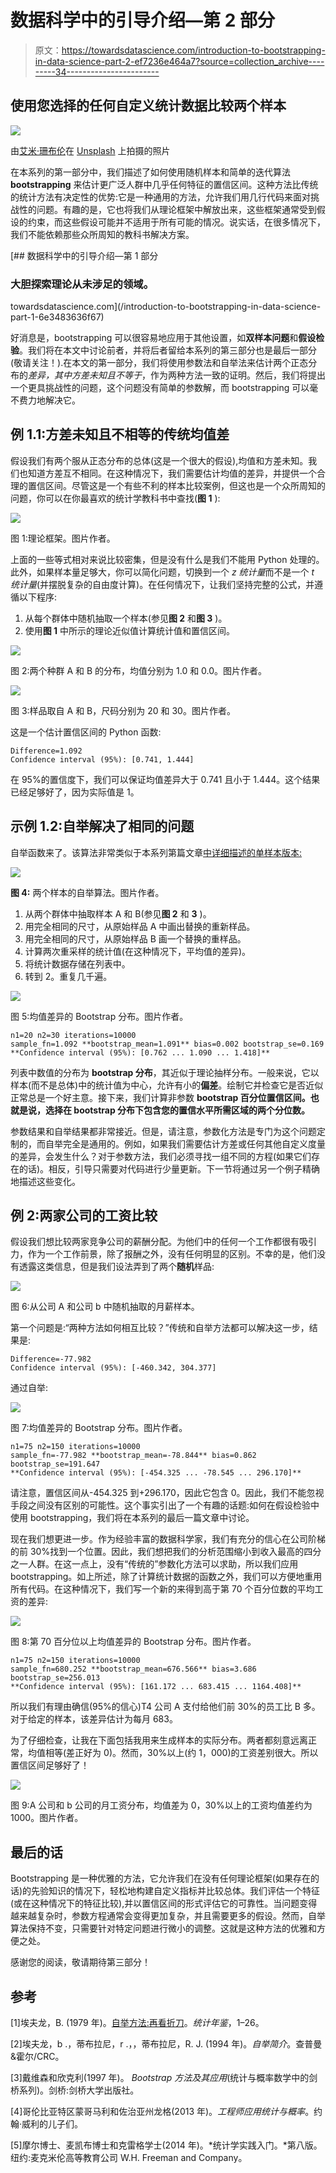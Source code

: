 # 数据科学中的引导介绍—第 2 部分

> 原文：<https://towardsdatascience.com/introduction-to-bootstrapping-in-data-science-part-2-ef7236e464a7?source=collection_archive---------34----------------------->

## **使用您选择的任何自定义统计数据比较两个样本**

![](img/95b182c0272e63555b8f563ea6422e9b.png)

由[艾米·珊布伦](https://unsplash.com/@amyshamblen?utm_source=unsplash&utm_medium=referral&utm_content=creditCopyText)在 [Unsplash](https://unsplash.com/collections/34290889/many-of-the-same-thing?utm_source=unsplash&utm_medium=referral&utm_content=creditCopyText) 上拍摄的照片

在本系列的第一部分中，我们描述了如何使用随机样本和简单的迭代算法 **bootstrapping** 来估计更广泛人群中几乎任何特征的置信区间。这种方法比传统的统计方法有决定性的优势:它是一种通用的方法，允许我们用几行代码来面对挑战性的问题。有趣的是，它也将我们从理论框架中解放出来，这些框架通常受到假设的约束，而这些假设可能并不适用于所有可能的情况。说实话，在很多情况下，我们不能依赖那些众所周知的教科书解决方案。

[](/introduction-to-bootstrapping-in-data-science-part-1-6e3483636f67) [## 数据科学中的引导介绍—第 1 部分

### 大胆探索理论从未涉足的领域。

towardsdatascience.com](/introduction-to-bootstrapping-in-data-science-part-1-6e3483636f67) 

好消息是，bootstrapping 可以很容易地应用于其他设置，如**双样本问题**和**假设检验**。我们将在本文中讨论前者，并将后者留给本系列的第三部分也是最后一部分(敬请关注！).在本文的第一部分，我们将使用参数法和自举法来估计两个正态分布的*差异，其中方差未知且不等于*，作为两种方法一致的证明。然后，我们将提出一个更具挑战性的问题，这个问题没有简单的参数解，而 bootstrapping 可以毫不费力地解决它。

## **例 1.1:方差未知且不相等的传统均值差**

假设我们有两个服从正态分布的总体(这是一个很大的假设),均值和方差未知。我们也知道方差互不相同。在这种情况下，我们需要估计均值的差异，并提供一个合理的置信区间。尽管这是一个有些不利的样本比较案例，但这也是一个众所周知的问题，你可以在你最喜欢的统计学教科书中查找(**图 1** ):

![](img/40d02d9774272266bb1585d008835fc1.png)

图 1:理论框架。图片作者。

上面的一些等式相对来说比较密集，但是没有什么是我们不能用 Python 处理的。此外，如果样本量足够大，你可以简化问题，切换到一个 *z 统计量*而不是一个 *t 统计量*(并摆脱复杂的自由度计算)。在任何情况下，让我们坚持完整的公式，并遵循以下程序:

1.  从每个群体中随机抽取一个样本(参见**图 2** 和**图 3** )。
2.  使用**图 1** 中所示的理论近似值计算统计值和置信区间。

![](img/01fe519a6ec34fe8c12db8e4f72529ac.png)

图 2:两个种群 A 和 B 的分布，均值分别为 1.0 和 0.0。图片作者。

![](img/1cb27ba4fc9de7bf2d23ad96ba140a32.png)

图 3:样品取自 A 和 B，尺码分别为 20 和 30。图片作者。

这是一个估计置信区间的 Python 函数:

```
Difference=1.092
Confidence interval (95%): [0.741, 1.444]
```

在 95%的置信度下，我们可以保证均值差异大于 0.741 且小于 1.444。这个结果已经足够好了，因为实际值是 1。

## **示例 1.2:自举解决了相同的问题**

自举函数来了。该算法非常类似于本系列第篇文章[中详细描述的单样本版本:](/introduction-to-bootstrapping-in-data-science-part-1-6e3483636f67)

![](img/6d2b1ddeac95c25f0862b2bdc68b4fee.png)

**图 4:** 两个样本的自举算法。图片作者。

1.  从两个群体中抽取样本 A 和 B(参见**图 2** 和 **3** )。
2.  用完全相同的尺寸，从原始样品 A 中画出替换的重新样品。
3.  用完全相同的尺寸，从原始样品 B 画一个替换的重样品。
4.  计算两次重采样的统计值(在这种情况下，平均值的差异)。
5.  将统计数据存储在列表中。
6.  转到 2。重复几千遍。

![](img/40c0e6695d40d762176fb38bbd34e15a.png)

图 5:均值差异的 Bootstrap 分布。图片作者。

```
n1=20 n2=30 iterations=10000
sample_fn=1.092 **bootstrap_mean=1.091** bias=0.002 bootstrap_se=0.169
**Confidence interval (95%): [0.762 ... 1.090 ... 1.418]**
```

列表中数值的分布为 **bootstrap 分布**，其近似于理论抽样分布。一般来说，它以样本(而不是总体)中的统计值为中心，允许有小的**偏差**。绘制它并检查它是否近似正常总是一个好主意。接下来，我们计算非参数 **bootstrap 百分位置信区间。也就是说，选择在 bootstrap 分布下包含您的置信水平所需区域的两个分位数。**

参数结果和自举结果都非常接近。但是，请注意，参数化方法是专门为这个问题定制的，而自举完全是通用的。例如，如果我们需要估计方差或任何其他自定义度量的差异，会发生什么？对于参数方法，我们必须寻找一组不同的方程(如果它们存在的话)。相反，引导只需要对代码进行少量更新。下一节将通过另一个例子精确地描述这些变化。

## **例 2:两家公司的工资比较**

假设我们想比较两家竞争公司的薪酬分配。为他们中的任何一个工作都很有吸引力，作为一个工作前景，除了报酬之外，没有任何明显的区别。不幸的是，他们没有透露这类信息，但是我们设法弄到了两个**随机**样品:

![](img/351cdccf81efd8f705fb7164122b511a.png)

图 6:从公司 A 和公司 b 中随机抽取的月薪样本。

第一个问题是:“两种方法如何相互比较？”传统和自举方法都可以解决这一步，结果是:

```
Difference=-77.982
Confidence interval (95%): [-460.342, 304.377]
```

通过自举:

![](img/7407695a71ecc3b795b5db616c9e85e1.png)

图 7:均值差异的 Bootstrap 分布。图片作者。

```
n1=75 n2=150 iterations=10000
sample_fn=-77.982 **bootstrap_mean=-78.844** bias=0.862 bootstrap_se=191.647
**Confidence interval (95%): [-454.325 ... -78.545 ... 296.170]**
```

请注意，置信区间从-454.325 到+296.170，因此它包含 0。因此，我们不能忽视手段之间没有区别的可能性。这个事实引出了一个有趣的话题:如何在假设检验中使用 bootstrapping，我们将在本系列的最后一篇文章中讨论。

现在我们想更进一步。作为经验丰富的数据科学家，我们有充分的信心在公司阶梯的前 30%找到一个位置。因此，我们想把我们的分析范围缩小到收入最高的四分之一人群。在这一点上，没有“传统的”参数化方法可以求助，所以我们应用 bootstrapping。如上所述，除了计算统计数据的函数之外，我们可以方便地重用所有代码。在这种情况下，我们写一个新的来得到高于第 70 个百分位数的平均工资的差异:

![](img/14c081ba4b1ae0cb03eab1389fff9e51.png)

图 8:第 70 百分位以上均值差异的 Bootstrap 分布。图片作者。

```
n1=75 n2=150 iterations=10000
sample_fn=680.252 **bootstrap_mean=676.566** bias=3.686 bootstrap_se=256.013
**Confidence interval (95%): [161.172 ... 683.415 ... 1164.408]**
```

所以我们有理由确信(95%的信心)T4 公司 A 支付给他们前 30%的员工比 B 多。对于给定的样本，该差异估计为每月 683。

为了仔细检查，让我在下面包括我用来生成样本的实际分布。两者都刻意远离正常，均值相等(差正好为 0)。然而，30%以上(约 1，000)的工资差别很大。所以置信区间足够好了！

![](img/952424ca598d48f1864f92a876012632.png)

图 9:A 公司和 b 公司的月工资分布，均值差为 0，30%以上的工资均值差约为 1000。图片作者。

## 最后的话

Bootstrapping 是一种优雅的方法，它允许我们在没有任何理论框架(如果存在的话)的先验知识的情况下，轻松地构建自定义指标并比较总体。我们评估一个特征(或在这种情况下的特征比较),并以置信区间的形式评估它的可靠性。当问题变得越来越复杂时，参数方程通常会变得更加复杂，并且需要更多的假设。然而，自举算法保持不变，只需要针对特定问题进行微小的调整。这就是这种方法的优雅和方便之处。

感谢您的阅读，敬请期待第三部分！

## 参考

[1]埃夫龙，B. (1979 年)。[自举方法:再看折刀](https://projecteuclid.org/journals/annals-of-statistics/volume-7/issue-1/Bootstrap-Methods-Another-Look-at-the-Jackknife/10.1214/aos/1176344552.full)。*统计年鉴*，1–26。

[2]埃夫龙，b .，蒂布拉尼，r .，，蒂布拉尼，R. J. (1994 年)。*自举简介*。查普曼&霍尔/CRC。

[3]戴维森和欣克利(1997 年)。 *Bootstrap 方法及其应用*(统计与概率数学中的剑桥系列)。剑桥:剑桥大学出版社。

[4]哥伦比亚特区蒙哥马利和佐治亚州龙格(2013 年)。*工程师应用统计与概率*。约翰·威利的儿子们。

[5]摩尔博士、麦凯布博士和克雷格学士(2014 年)。*统计学实践入门。*第八版。纽约:麦克米伦高等教育公司 W.H. Freeman and Company。